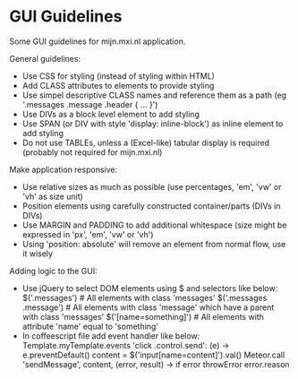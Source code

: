 # GUI Guidelines

Some GUI guidelines for mijn.mxi.nl application.

General guidelines:
* Use CSS for styling (instead of styling within HTML)
* Add CLASS attributes to elements to provide styling
* Use simpel descriptive CLASS names and reference them as a path (eg '.messages .message .header { ... }')
* Use DIVs as a block level element to add styling
* Use SPAN (or DIV with style 'display: inline-block') as inline element to add styling
* Do not use TABLEs, unless a (Excel-like) tabular display is required (probably not required for mijn.mxi.nl)

Make application responsive:
* Use relative sizes as much as possible (use percentages, 'em', 'vw' or 'vh' as size unit)
* Position elements using carefully constructed container/parts (DIVs in DIVs)
* Use MARGIN and PADDING to add additional whitespace (size might be expressed in 'px', 'em', 'vw' or 'vh')
* Using 'position: absolute' will remove an element from normal flow, use it wisely

Adding logic to the GUI:
* Use jQuery to select DOM elements using $ and selectors like below:
        $('.messages')            # All elements with class 'messages'
        $('.messages .message')   # All elements with class 'message' which have a parent with class 'messages'
        $('[name=something]')     # All elements with attribute 'name' equal to 'something'
* In coffeescript file add event handler like below:
        Template.myTemplate.events
          'click .control.send': (e) ->
            e.preventDefault()
            content = $('input[name=content]').val()
            Meteor.call 'sendMessage', content, (error, result) ->
              if error
                throwError error.reason
